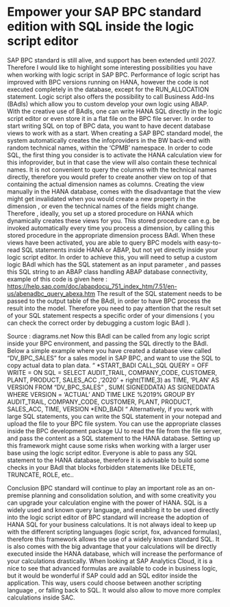 # Empower your SAP BPC standard edition with SQL inside the logic script editor

SAP BPC standard is still alive, and support has been extended until 2027.  Therefore I would like to highlight some interesting possibilities you have when working with logic script in SAP BPC.  Performance of logic script has improved with BPC versions running on HANA, however the code is not executed completely in the database, except for the RUN_ALLOCATION statement. Logic script also offers the possibility to call Business Add-Ins (BAdIs) which allow you to custom develop your own logic using ABAP. With the creative use of BAdIs, one can write HANA SQL directly in the logic script editor or even store it in a flat file on the BPC file server.
In order to start writing SQL on top of BPC data, you want to have decent database views to work with as a start.  When creating a SAP BPC standard model, the system automatically creates the infoproviders in the BW back-end with random technical names, within the ‘CPMB’ namespace.  In order to code SQL, the first thing you consider is to activate the HANA calculation view for this infoprovider, but in that case the view will also contain these technical names. It is not convenient to query the columns with the technical names directly, therefore you would prefer to create another view on top of that containing the actual dimension names as columns.  Creating the view manually in the HANA database,  comes with the disadvantage that the view might get invalidated when you would create a new property in the dimension , or even the technical names of the fields might change.  Therefore , ideally, you set up a stored procedure on HANA which dynamically creates these views for you.  This stored procedure can e.g. be invoked automatically every time you process a dimension, by calling this stored procedure in the appropriate dimension process BAdI.
When these views have been activated, you are able to query BPC models with easy-to-read SQL statements inside HANA or ABAP, but not yet directly inside your logic script editor.  In order to achieve this, you will need to setup a custom logic BAdI which has the SQL statement as an input parameter , and passes this SQL string to an ABAP class handling ABAP database connectivity, example of this code is given here : https://help.sap.com/doc/abapdocu_751_index_htm/7.51/en-us/abenadbc_query_abexa.htm
The result of the SQL statement needs to be passed to the output table of the BAdI, in order to have BPC process the result into the model. Therefore you need to pay attention that the result set of your SQL statement respects a specific order of your dimensions ( you can check the correct order by debugging a custom logic BAdI ). 
 
Source : diagrams.net
Now this BAdI can be called from any logic script inside your BPC environment, and passing the SQL directly to the BAdI. Below a simple example where you have created a database view called “DV_BPC_SALES” for a sales model in SAP BPC, and want to use the SQL to copy actual data to plan data.
“
*START_BADI CALL_SQL
	QUERY = OFF
	WRITE = ON
	SQL = SELECT AUDIT_TRAIL, COMPANY_CODE, CUSTOMER, PLANT,  PRODUCT, SALES_ACC
        ,‘2020’ + right(TIME,3) as TIME, ‘PLAN’ AS VERSION FROM “DV_BPC_SALES”
 , SUM( SIGNEDDATA) AS SIGNEDDATA 
WHERE VERSION = ‘ACTUAL’ AND TIME LIKE %2019%
GROUP BY AUDIT_TRAIL, COMPANY_CODE, CUSTOMER, PLANT,  PRODUCT, SALES_ACC, TIME, VERSION
*END_BADI
“
Alternatively, if you work with large SQL statements, you can write the SQL statement in your notepad and upload the file to your BPC file system. You can use the appropriate classes inside the BPC development package UJ to read the file from the file server, and pass the content as a SQL statement to the HANA database. 
Setting up this framework might cause some risks when working with a larger user base using the logic script editor.  Everyone is able to pass any SQL statement to the HANA database, therefore it is advisable to build some checks in your BAdI that blocks forbidden statements like DELETE, TRUNCATE, ROLE, etc..

Conclusion
BPC standard will continue to play an important role as an on-premise planning and consolidation solution, and with some creativity you can upgrade your calculation engine with the power of HANA.  SQL is a widely used and known query language, and enabling it to be used directly into the logic script editor of BPC standard will increase the adoption of HANA SQL for your business calculations.  It is not always ideal to keep up with the different scripting languages (logic script, fox, advanced formulas), therefore this framework allows the use of a widely known standard SQL.  It is also comes with the big advantage that your calculations will be directly executed inside the HANA database, which will increase the performance of your calculations drastically.  When looking at SAP Analytics Cloud, it is a nice to see that advanced formulas are available to code in business logic, but it would be wonderful if SAP could add an SQL editor inside the application. This way, users could choose between another scripting language , or falling back to SQL. It would also allow to move more complex calculations inside SAC. 


